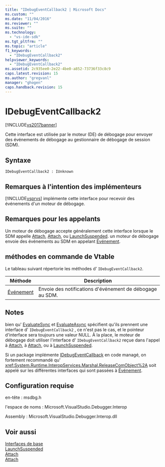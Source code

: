 ```yaml
---
title: "IDebugEventCallback2 | Microsoft Docs"
ms.custom: ""
ms.date: "11/04/2016"
ms.reviewer: ""
ms.suite: ""
ms.technology: 
  - "vs-ide-sdk"
ms.tgt_pltfrm: ""
ms.topic: "article"
f1_keywords: 
  - "IDebugEventCallback2"
helpviewer_keywords: 
  - "IDebugEventCallback2"
ms.assetid: 2c935ee0-2e22-4be0-a852-73736f33c8c9
caps.latest.revision: 15
ms.author: "gregvanl"
manager: "ghogen"
caps.handback.revision: 15
---
```

# IDebugEventCallback2
[!INCLUDE[vs2017banner](../../../code-quality/includes/vs2017banner.md)]

Cette interface est utilisée par le moteur \(DE\) de débogage pour envoyer des événements de débogage au gestionnaire de débogage de session \(SDM\).  
  
## Syntaxe  
  
```  
IDebugEventCallback2 : IUnknown  
```  
  
## Remarques à l'intention des implémenteurs  
 [!INCLUDE[vsprvs](../../../code-quality/includes/vsprvs_md.md)] implémente cette interface pour recevoir des événements d'un moteur de débogage.  
  
## Remarques pour les appelants  
 Un moteur de débogage accepte généralement cette interface lorsque le SDM appelle [Attach](../../../extensibility/debugger/reference/idebugprogram2-attach.md), [Attach](../../../extensibility/debugger/reference/idebugengine2-attach.md), ou [LaunchSuspended](../../../extensibility/debugger/reference/idebugenginelaunch2-launchsuspended.md).  un moteur de débogage envoie des événements au SDM en appelant [Événement](../../../extensibility/debugger/reference/idebugeventcallback2-event.md).  
  
## méthodes en commande de Vtable  
 Le tableau suivant répertorie les méthodes d' `IDebugEventCallback2`.  
  
|Méthode|Description|  
|-------------|-----------------|  
|[Événement](../../../extensibility/debugger/reference/idebugeventcallback2-event.md)|Envoie des notifications d'événement de débogage au SDM.|  
  
## Notes  
 bien qu' [EvaluateSync](../../../extensibility/debugger/reference/idebugexpression2-evaluatesync.md) et [EvaluateAsync](../../../extensibility/debugger/reference/idebugexpression2-evaluateasync.md) spécifient qu'ils prennent une interface d' `IDebugEventCallback2` , ce n'est pas le cas, et le pointeur d'interface sera toujours une valeur NULL.  À la place, le moteur de débogage doit utiliser l'interface d' `IDebugEventCallback2` reçue dans l'appel à [Attach](../../../extensibility/debugger/reference/idebugprogram2-attach.md), à [Attach](../../../extensibility/debugger/reference/idebugengine2-attach.md), ou à [LaunchSuspended](../../../extensibility/debugger/reference/idebugenginelaunch2-launchsuspended.md).  
  
 Si un package implémente [IDebugEventCallback](../../../extensibility/debugger/reference/idebugeventcallback2.md) en code managé, on fortement recommandé qu' <xref:System.Runtime.InteropServices.Marshal.ReleaseComObject%2A> soit appelé sur les différentes interfaces qui sont passées à [Événement](../../../extensibility/debugger/reference/idebugeventcallback2-event.md).  
  
## Configuration requise  
 en\-tête : msdbg.h  
  
 l'espace de noms : Microsoft.VisualStudio.Debugger.Interop  
  
 Assembly : Microsoft.VisualStudio.Debugger.Interop.dll  
  
## Voir aussi  
 [Interfaces de base](../../../extensibility/debugger/reference/core-interfaces.md)   
 [LaunchSuspended](../../../extensibility/debugger/reference/idebugenginelaunch2-launchsuspended.md)   
 [Attach](../../../extensibility/debugger/reference/idebugprogram2-attach.md)   
 [Attach](../../../extensibility/debugger/reference/idebugengine2-attach.md)